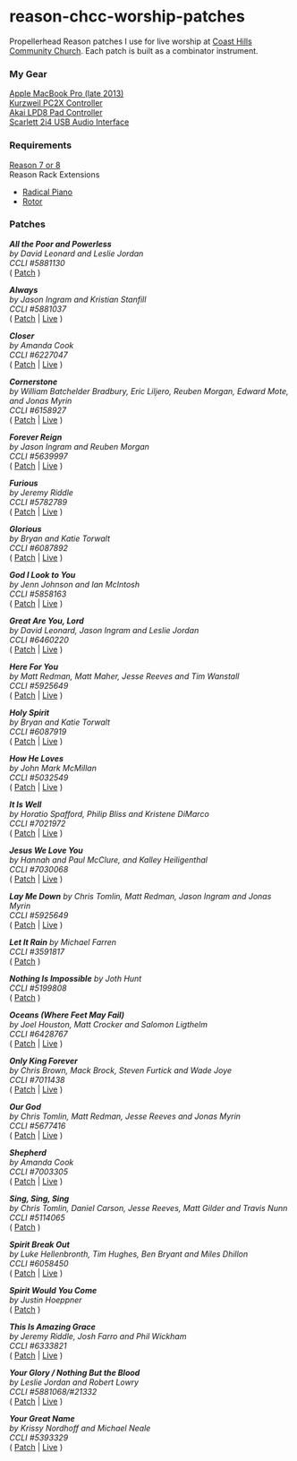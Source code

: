 # reason-chcc-worship-patches
Propellerhead Reason patches I use for live worship at [Coast Hills Community Church](http://www.coasthillschurch.org/). Each patch is built as a combinator instrument.

### My Gear ###
[Apple MacBook Pro (late 2013)](http://www.engadget.com/products/apple/macbook-pro/15-inch-with-retina-display/late-2013/)  
[Kurzweil PC2X Controller](http://kurzweil.com/product/pc2x/)  
[Akai LPD8 Pad Controller](http://www.akaipro.com/product/lpd8)  
[Scarlett 2i4 USB Audio Interface](http://us.focusrite.com/usb-audio-interfaces/scarlett-2i4)

### Requirements ###
[Reason 7 or 8](https://www.propellerheads.se/reason)  
Reason Rack Extensions
- [Radical Piano](https://shop.propellerheads.se/product/radical-piano/) 
- [Rotor](https://shop.propellerheads.se/product/rotor/)

### Patches ###

**_All the Poor and Powerless_**  
_by David Leonard and Leslie Jordan_  
_CCLI #5881130_  
( [Patch](Patches/All%20the%20Poor%20and%20Powerless.cmb) )

**_Always_**  
_by Jason Ingram and Kristian Stanfill_  
_CCLI #5881037_  
( [Patch](Patches/Always.cmb) | [Live](https://vimeo.com/116045394#t=4m53s) )

**_Closer_**  
_by Amanda Cook_  
_CCLI #6227047_  
( [Patch](Patches/Closer.cmb) | [Live](https://vimeo.com/101569958#t=68m53s) )

**_Cornerstone_**  
_by William Batchelder Bradbury, Eric Liljero, Reuben Morgan, Edward Mote, and Jonas Myrin_  
_CCLI #6158927_  
( [Patch](Patches/Cornerstone.cmb) | [Live](https://vimeo.com/96620496#t=66m52s) )

**_Forever Reign_**  
_by Jason Ingram and Reuben Morgan_  
_CCLI #5639997_  
( [Patch](Patches/Forever%20Reign.cmb) | [Live](https://vimeo.com/101569958#t=5m34s) )

**_Furious_**  
_by Jeremy Riddle_  
_CCLI #5782789_  
( [Patch](Patches/Furious.cmb) | [Live](https://vimeo.com/124833360#t=0m3s) )

**_Glorious_**  
_by Bryan and Katie Torwalt_  
_CCLI #6087892_  
( [Patch](Patches/Glorious.cmb) | [Live](https://vimeo.com/96620496#t=0m8s) )

**_God I Look to You_**  
_by Jenn Johnson and Ian McIntosh_  
_CCLI #5858163_  
( [Patch](Patches/God%20I%20Look%20to%20You.cmb) | [Live](https://vimeo.com/99778632#t=66m6s) )

**_Great Are You, Lord_**  
_by David Leonard, Jason Ingram and Leslie Jordan_  
_CCLI #6460220_  
( [Patch](Patches/Great%20Are%20You%2C%20Lord.cmb) | [Live](https://vimeo.com/114038211#t=64m15s) )

**_Here For You_**  
_by Matt Redman, Matt Maher, Jesse Reeves and Tim Wanstall_  
_CCLI #5925649_  
( [Patch](Patches/Here%20For%20You.cmb) | [Live](https://vimeo.com/124833360#t=30m1s) )

**_Holy Spirit_**  
_by Bryan and Katie Torwalt_  
_CCLI #6087919_  
( [Patch](Patches/Holy%20Spirit.cmb) | [Live](https://vimeo.com/104934954#t=28m04s) )

**_How He Loves_**  
_by John Mark McMillan_  
_CCLI #5032549_  
( [Patch](Patches/How%20He%20Loves.cmb) | [Live](https://vimeo.com/102268128#t=25m13s) )

**_It Is Well_**  
_by Horatio Spafford, Philip Bliss and Kristene DiMarco_  
_CCLI #7021972_  
( [Patch](Patches/It%20Is%20Well.cmb) | [Live](https://vimeo.com/124833360#t=35m20s) )

**_Jesus We Love You_**  
_by Hannah and Paul McClure, and Kalley Heiligenthal_  
_CCLI #7030068_  
( [Patch](Patches/Jesus%20We%20Love%20You.cmb) | [Live](https://vimeo.com/119742124#t=18m36s) )

**_Lay Me Down_**
_by Chris Tomlin, Matt Redman, Jason Ingram and Jonas Myrin_  
_CCLI #5925649_  
( [Patch](Patches/Lay%20Me%20Down-F.cmb) | [Live](https://vimeo.com/124833360#t=3m54s) )

**_Let It Rain_**
_by Michael Farren_  
_CCLI #3591817_  
( [Patch](Patches/Let%20It%20Rain.cmb) )

**_Nothing Is Impossible_**
_by Joth Hunt_  
_CCLI #5199808_  
( [Patch](Patches/Nothing%20Is%20Impossible.cmb) )

**_Oceans (Where Feet May Fail)_**  
_by Joel Houston, Matt Crocker and Salomon Ligthelm_  
_CCLI #6428767_  
( [Patch](Patches/Oceans.cmb) | [Live](https://vimeo.com/116045394#t=68m50s) )

**_Only King Forever_**  
_by Chris Brown, Mack Brock, Steven Furtick and Wade Joye_  
_CCLI #7011438_  
( [Patch](Patches/Only%20King%20Forever.cmb) | [Live](https://vimeo.com/104934954#t=0m9s) )

**_Our God_**  
_by Chris Tomlin, Matt Redman, Jesse Reeves and Jonas Myrin_  
_CCLI #5677416_  
( [Patch](Patches/Our%20God.cmb) | [Live](https://vimeo.com/114038211#t=9m48s) )

**_Shepherd_**  
_by Amanda Cook_  
_CCLI #7003305_  
( [Patch](Patches/Shepherd.cmb) | [Live](https://vimeo.com/102268128#t=11m30s) )

**_Sing, Sing, Sing_**  
_by Chris Tomlin, Daniel Carson, Jesse Reeves, Matt Gilder and Travis Nunn_  
_CCLI #5114065_  
( [Patch](Patches/Sing%2C%20Sing%2C%20Sing.cmb) )

**_Spirit Break Out_**  
_by Luke Hellenbronth, Tim Hughes, Ben Bryant and Miles Dhillon_  
_CCLI #6058450_  
( [Patch](Patches/Spirit%20Break%20Out.cmb) | [Live](https://vimeo.com/114038211#t=70m40s) )

**_Spirit Would You Come_**  
_by Justin Hoeppner_  
( [Patch](Patches/Spirit%20Would%20You%20Come.cmb) )

**_This Is Amazing Grace_**  
_by Jeremy Riddle, Josh Farro and Phil Wickham_  
_CCLI #6333821_  
( [Patch](Patches/This%20Is%20Amazing%20Grace.cmb) | [Live](https://vimeo.com/114038211#t=5m0s) )

**_Your Glory / Nothing But the Blood_**  
_by Leslie Jordan and Robert Lowry_  
_CCLI #5881068/#21332_  
( [Patch](Patches/Your%20Glory%20-%20Nothing%20But%20the%20Blood.cmb) | [Live](https://vimeo.com/121646335#t=74m5s) )

**_Your Great Name_**  
_by Krissy Nordhoff and Michael Neale_  
_CCLI #5393329_  
( [Patch](Patches/Your%20Great%20Name.cmb) | [Live](https://vimeo.com/99778632#t=4m58s) )
